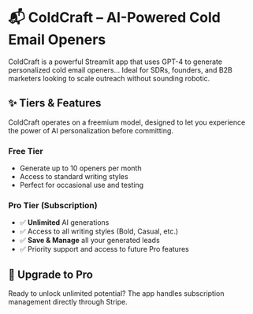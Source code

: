 # 📬 ColdCraft – AI-Powered Cold Email Openers

ColdCraft is a powerful Streamlit app that uses GPT-4 to generate personalized cold email openers... Ideal for SDRs, founders, and B2B marketers looking to scale outreach without sounding robotic.

## ✨ Tiers & Features

ColdCraft operates on a freemium model, designed to let you experience the power of AI personalization before committing.

### **Free Tier**
* Generate up to 10 openers per month
* Access to standard writing styles
* Perfect for occasional use and testing

### **Pro Tier (Subscription)**
* ✅ **Unlimited** AI generations
* ✅ Access to all writing styles (Bold, Casual, etc.)
* ✅ **Save & Manage** all your generated leads
* ✅ Priority support and access to future Pro features

## 🚀 Upgrade to Pro

Ready to unlock unlimited potential? The app handles subscription management directly through Stripe.
